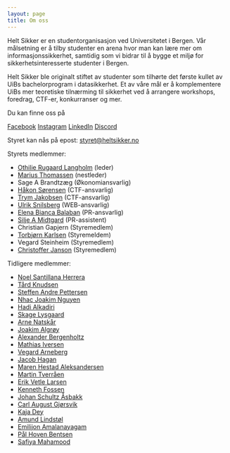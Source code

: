 ```yaml
---
layout: page
title: Om oss
---
```


Helt Sikker er en studentorganisasjon ved Universitetet i Bergen. Vår målsetning er å tilby studenter en arena hvor man kan lære mer om informasjonssikkerhet, samtidig som vi bidrar til å bygge et miljø for sikkerhetsinteresserte studenter i Bergen.

Helt Sikker ble originalt stiftet av studenter som tilhørte det første kullet av UiBs bachelorprogram i datasikkerhet. Et av våre mål er å komplementere UiBs mer teoretiske tilnærming til sikkerhet ved å arrangere workshops, foredrag, CTF-er, konkurranser og mer. 

Du kan finne oss på

[Facebook](https://www.facebook.com/groups/heltsikker)
[Instagram](https://www.instagram.com/heltsikker_bergen/)
[LinkedIn](https://www.linkedin.com/company/helt-sikker/?viewAsMember=true)
[Discord](https://discord.gg/Ch4RyzwJBs)

Styret kan nås på epost: <styret@heltsikker.no>


Styrets medlemmer:

<!--
esaB46! SFNDVEZ7M0FUX3kwdXJfR3IzM25zfQ==
-->

* [Othilie Rugaard Langholm](https://www.linkedin.com/in/othilie-rugaard-langholm-0523a9230/) (leder)
* [Marius Thomassen](https://www.linkedin.com/in/marius-thomassen-0919431a5/) (nestleder)
* Sage A Brandtzæg (Økonomiansvarlig)
* [Håkon Sørensen](https://www.linkedin.com/in/h%C3%A5kon-s%C3%B8rensen-6ba48185/) (CTF-ansvarlig)
* [Trym Jakobsen](https://www.linkedin.com/in/trym-jakobsen/) (CTF-ansvarlig)
* [Ulrik Snilsberg](https://www.linkedin.com/in/ulrik-snilsberg-99a64b242/) (WEB-ansvarlig)
* [Elena Bianca Balaban](https://www.linkedin.com/in/elena-bianca-balaban-4767841b2/) (PR-ansvarlig)
* [Silje A Midtgard](https://www.linkedin.com/in/silje-midtg%C3%A5rd-888855212/) (PR-assistent)
* Christian Gapjern (Styremedlem)
* [Torbjørn Karlsen](https://www.linkedin.com/in/torbj%C3%B8rn-karlsen-974a9478/) (Styremeldem)
* Vegard Steinheim (Styremedlem)
* [Christoffer Janson](https://www.linkedin.com/in/christoffer-janson-a82684270/) (Styremedlem)

Tidligere medlemmer:

* [Noel Santillana Herrera](https://www.linkedin.com/in/noel-santillana-herrera-31a05699/)
* [Tård Knudsen](https://www.linkedin.com/in/t%C3%A5rd-knudsen)
* [Steffen Andre Pettersen](https://www.linkedin.com/in/steffen-andre-pettersen-44283424b/)
* [Nhac Joakim Nguyen](https://www.linkedin.com/in/nhac/)
* [Hadi Alkadiri](https://www.linkedin.com/in/hadi-alkadiri/)
* [Skage Lysgaard](https://www.linkedin.com/in/skage-lysgaard-9044a3175/)
* [Arne Natskår](https://www.linkedin.com/in/arne-natskår)
* [Joakim Algrøy](https://www.linkedin.com/in/joakim-algroy/)
* [Alexander Bergenholtz](http://uwu.dk/about/)
* [Mathias Iversen](https://www.linkedin.com/in/mathiasni/)
* [Vegard Arneberg](https://www.linkedin.com/in/vegard-mathisen-arneberg/)
* [Jacob Hagan](https://www.linkedin.com/in/jacob-hagan-2817a3140/)
* [Maren Hestad Aleksandersen](https://www.linkedin.com/in/maren-hestad-aleksandersen-900521182/)
* [Martin Tverråen](http://linkedin.com/in/martin-tverr%C3%A5en/)
* [Erik Vetle Larsen](http://linkedin.com/in/erikvetlelarsen/)
* [Kenneth Fossen](http://linkedin.com/in/kenneth-fossen/)
* [Johan Schultz Åsbakk](http://linkedin.com/in/johan-schultz-%C3%A5sbakk-685468169/)
* [Carl August Gjørsvik](http://linkedin.com/in/carl-august-gj%C3%B8rsvik-626b03152/)
* [Kaja Dey](http://linkedin.com/in/kaja-alexandra-dey-086b42126/)
* [Amund Lindstøl](http://linkedin.com/in/amund-lindst%C3%B8l-1857b5162/)
* [Emilijon Amalanayagam](https://www.linkedin.com/in/eaam/)
* [Pål Hoven Bentsen](https://www.linkedin.com/in/p%C3%A5l-hoven-bentsen-a09527197/)
* [Safiya Mahamood](https://www.linkedin.com/in/safiya-mahamood-b70460231/)
